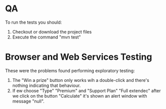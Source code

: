 # QA

To run the tests you should:
1. Checkout or download the project files
2. Execute the command "mvn test"

# Browser and Web Services Testing
These were the problems found performing exploratory testing:
1. The "Win a prize" button only works wih a double-click and there's nothing indicating that behaviour.
2. If ew choose "Type" "Premium" and "Support Plan" "Full extendec" after we click on the button "Calculate" it's shown an alert window with message "null".
